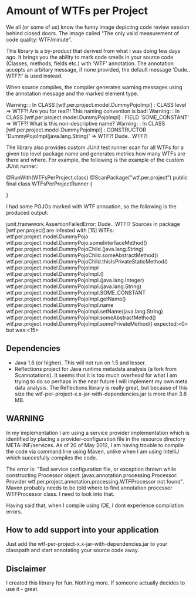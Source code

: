 Amount of WTFs per Project
==========================
We all (or some of us) know the funny image depicting code review session behind closed doors.
The image called "The only valid measurement of code quality: WTF/minute". 

This library is a by-product that derived from what I was doing few days ago. It brings you the
ability to mark code smells in your source code (Classes, methods, fields etc.) with 'WTF' annotation.
The annotation accepts an arbitary message, if none provided, the default message 'Dude.. WTF?!' is used instead.

When source compiles, the compiler generates warning messages using the annotation message and the marked element type.

   Warning: : In CLASS [wtf.per.project.model.DummyPojoImpl] : 
      CLASS level => WTF?! Are you for real?! This naming convention is bad!
   Warning: : In CLASS [wtf.per.project.model.DummyPojoImpl] : 
      FIELD 'SOME_CONSTANT' => WTF?! What is this non-descriptive name?
   Warning: : In CLASS [wtf.per.project.model.DummyPojoImpl] : 
      CONSTRUCTOR 'DummyPojoImpl(java.lang.String)' => WTF?! Dude.. WTF?!

The library also provides custom JUnit test runner scan for all WTFs for a given top level package name and generates
metrics how many WTFs are there and where. For example, the following is the example of the custom JUnit runner:

   @RunWith(WTFsPerProject.class)
   @ScanPackage("wtf.per.project")
   public final class WTFsPerProjectRunner {

   }

I had some POJOs marked with WTF annoation, so the following  is the produced output:

   junit.framework.AssertionFailedError: 
   Dude.. WTF!? Sources in package [wtf.per.project] are infested with [15] WTFs:
   wtf.per.project.model.DummyPojo
   wtf.per.project.model.DummyPojo.someInterfaceMethod()
   wtf.per.project.model.DummyPojoChild.<init>(java.lang.String)
   wtf.per.project.model.DummyPojoChild.someAbstractMethod()
   wtf.per.project.model.DummyPojoChild.thisIsPrivateStaticMethod()
   wtf.per.project.model.DummyPojoImpl
   wtf.per.project.model.DummyPojoImpl.<init>()
   wtf.per.project.model.DummyPojoImpl.<init>(java.lang.Integer)
   wtf.per.project.model.DummyPojoImpl.<init>(java.lang.String)
   wtf.per.project.model.DummyPojoImpl.SOME_CONSTANT
   wtf.per.project.model.DummyPojoImpl.getName()
   wtf.per.project.model.DummyPojoImpl.name
   wtf.per.project.model.DummyPojoImpl.setName(java.lang.String)
   wtf.per.project.model.DummyPojoImpl.someAbstractMethod()
   wtf.per.project.model.DummyPojoImpl.somePrivateMethod()
   expected:<0> but was:<15>


Dependencies
------------
* Java 1.6 (or higher). This will not run on 1.5 and lesser.
* Reflections project for Java runtime metadata analysis (a fork from Scannotations). It seems that it is too much 
overhead for what I am trying to do so perhaps in the near future I will implement my own meta data analysis. The
Reflections library is really great, but because of this size the wtf-per-project-x.x-jar-with-dependencies.jar is more 
than 3.6 MB. 

WARNING
-------
In my implementation I am using a service provider implementation which is identified by placing a 
provider-configuration file in the resource directory META-INF/services. As of 20 of May 2012, I am having trouble to
compile the code via command line using Maven, unlike when I am using IntelliJ which succesfully compiles the code.

The error is:
"Bad service configuration file, or exception thrown while constructing Processor object: javax.annotation.processing.Processor: 
Provider wtf.per.project.annotation.processing.WTFProcessor not found". Maven probably needs to be told where
to find annotation processor WTFProcessor class. I need to look into that.

Having said that, when I compile using IDE, I dont experience compilation errors.

How to add support into your application
----------------------------------------
Just add the wtf-per-project-x.x-jar-with-dependencies.jar to your classpath and start annotating your source code away.

Disclaimer                                                                                                              
----------
I created this library for fun. Nothing more. If someone actually decides to use it - great.
